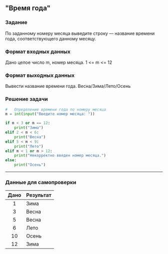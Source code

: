 ## "Время года"

### Задание

По заданному номеру месяца выведите строку — название времени года, соответствующего данному месяцу.

### Формат входных данных

Дано целое число m, номер месяца. 1 <= m <= 12

### Формат выходных данных

Вывести название времени года. Весна/Зима/Лето/Осень

### Решение задачи

```python
#   Определение времени года по номеру месяца
m = int(input("Введите номер месяца: "))

if m < 3 or m == 12:
    print("Зима")
elif 2 < m < 6:
    print("Весна")
elif 5 < m < 9:
    print("Лето")
elif m < 1 or m > 12:
    print("Некорректно введен номер месяца.")
else:
    print("Осень")

```

---

### Данные для самопроверки

| Дано | Результат |
| :---: | --- |
|    1    | Зима |
|    3    | Весна  |
|    5    | Весна  |
|    6    | Лето  |
|    10    | Осень  |
|    12    | Зима  |

